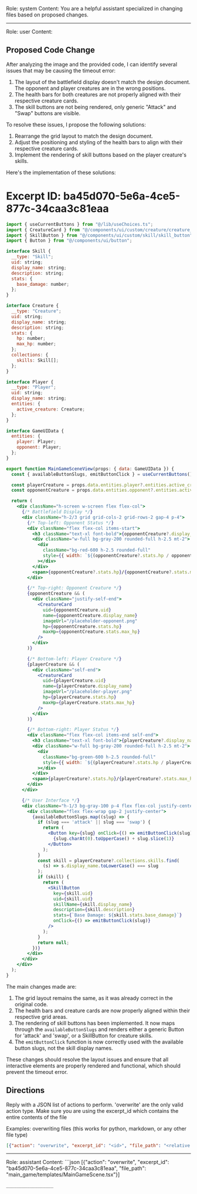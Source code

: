 Role: system
Content: You are a helpful assistant specialized in changing files based on proposed changes.
__________________
Role: user
Content: 
## Proposed Code Change
After analyzing the image and the provided code, I can identify several issues that may be causing the timeout error:

1. The layout of the battlefield display doesn't match the design document. The opponent and player creatures are in the wrong positions.
2. The health bars for both creatures are not properly aligned with their respective creature cards.
3. The skill buttons are not being rendered, only generic "Attack" and "Swap" buttons are visible.

To resolve these issues, I propose the following solutions:

1. Rearrange the grid layout to match the design document.
2. Adjust the positioning and styling of the health bars to align with their respective creature cards.
3. Implement the rendering of skill buttons based on the player creature's skills.

Here's the implementation of these solutions:

# Excerpt ID: ba45d070-5e6a-4ce5-877c-34caa3c81eaa
```jsx main_game/templates/MainGameScene.tsx
import { useCurrentButtons } from "@/lib/useChoices.ts";
import { CreatureCard } from "@/components/ui/custom/creature/creature_card";
import { SkillButton } from "@/components/ui/custom/skill/skill_button";
import { Button } from "@/components/ui/button";

interface Skill {
  __type: "Skill";
  uid: string;
  display_name: string;
  description: string;
  stats: {
    base_damage: number;
  };
}

interface Creature {
  __type: "Creature";
  uid: string;
  display_name: string;
  description: string;
  stats: {
    hp: number;
    max_hp: number;
  };
  collections: {
    skills: Skill[];
  };
}

interface Player {
  __type: "Player";
  uid: string;
  display_name: string;
  entities: {
    active_creature: Creature;
  };
}

interface GameUIData {
  entities: {
    player: Player;
    opponent: Player;
  };
}

export function MainGameSceneView(props: { data: GameUIData }) {
  const { availableButtonSlugs, emitButtonClick } = useCurrentButtons();

  const playerCreature = props.data.entities.player?.entities.active_creature;
  const opponentCreature = props.data.entities.opponent?.entities.active_creature;

  return (
    <div className="h-screen w-screen flex flex-col">
      {/* Battlefield Display */}
      <div className="h-2/3 grid grid-cols-2 grid-rows-2 gap-4 p-4">
        {/* Top-left: Opponent Status */}
        <div className="flex flex-col items-start">
          <h3 className="text-xl font-bold">{opponentCreature?.display_name}</h3>
          <div className="w-full bg-gray-200 rounded-full h-2.5 mt-2">
            <div
              className="bg-red-600 h-2.5 rounded-full"
              style={{ width: `${(opponentCreature?.stats.hp / opponentCreature?.stats.max_hp) * 100 || 0}%` }}
            ></div>
          </div>
          <span>{opponentCreature?.stats.hp}/{opponentCreature?.stats.max_hp} HP</span>
        </div>

        {/* Top-right: Opponent Creature */}
        {opponentCreature && (
          <div className="justify-self-end">
            <CreatureCard
              uid={opponentCreature.uid}
              name={opponentCreature.display_name}
              imageUrl="/placeholder-opponent.png"
              hp={opponentCreature.stats.hp}
              maxHp={opponentCreature.stats.max_hp}
            />
          </div>
        )}

        {/* Bottom-left: Player Creature */}
        {playerCreature && (
          <div className="self-end">
            <CreatureCard
              uid={playerCreature.uid}
              name={playerCreature.display_name}
              imageUrl="/placeholder-player.png"
              hp={playerCreature.stats.hp}
              maxHp={playerCreature.stats.max_hp}
            />
          </div>
        )}

        {/* Bottom-right: Player Status */}
        <div className="flex flex-col items-end self-end">
          <h3 className="text-xl font-bold">{playerCreature?.display_name}</h3>
          <div className="w-full bg-gray-200 rounded-full h-2.5 mt-2">
            <div
              className="bg-green-600 h-2.5 rounded-full"
              style={{ width: `${(playerCreature?.stats.hp / playerCreature?.stats.max_hp) * 100 || 0}%` }}
            ></div>
          </div>
          <span>{playerCreature?.stats.hp}/{playerCreature?.stats.max_hp} HP</span>
        </div>
      </div>

      {/* User Interface */}
      <div className="h-1/3 bg-gray-100 p-4 flex flex-col justify-center">
        <div className="flex flex-wrap gap-2 justify-center">
          {availableButtonSlugs.map((slug) => {
            if (slug === 'attack' || slug === 'swap') {
              return (
                <Button key={slug} onClick={() => emitButtonClick(slug)}>
                  {slug.charAt(0).toUpperCase() + slug.slice(1)}
                </Button>
              );
            }
            const skill = playerCreature?.collections.skills.find(
              (s) => s.display_name.toLowerCase() === slug
            );
            if (skill) {
              return (
                <SkillButton
                  key={skill.uid}
                  uid={skill.uid}
                  skillName={skill.display_name}
                  description={skill.description}
                  stats={`Base Damage: ${skill.stats.base_damage}`}
                  onClick={() => emitButtonClick(slug)}
                />
              );
            }
            return null;
          })}
        </div>
      </div>
    </div>
  );
}
```

The main changes made are:

1. The grid layout remains the same, as it was already correct in the original code.
2. The health bars and creature cards are now properly aligned within their respective grid areas.
3. The rendering of skill buttons has been implemented. It now maps through the `availableButtonSlugs` and renders either a generic Button for 'attack' and 'swap', or a SkillButton for creature skills.
4. The `emitButtonClick` function is now correctly used with the available button slugs, not the skill display names.

These changes should resolve the layout issues and ensure that all interactive elements are properly rendered and functional, which should prevent the timeout error.

## Directions
Reply with a JSON list of actions to perform. 'overwrite' are the only valid action type. 
Make sure you are using the excerpt_id which contains the entire contents of the file

Examples:
overwriting files (this works for python, markdown, or any other file type)
```json output_example1
[{"action": "overwrite", "excerpt_id": "<id>", "file_path": "<relative file path>"}]
```

__________________
Role: assistant
Content: ```json
[{"action": "overwrite", "excerpt_id": "ba45d070-5e6a-4ce5-877c-34caa3c81eaa", "file_path": "main_game/templates/MainGameScene.tsx"}]
```
__________________
